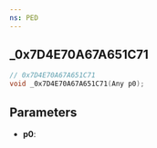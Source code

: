 ```yaml
---
ns: PED
---
```

## _0x7D4E70A67A651C71

```c
// 0x7D4E70A67A651C71
void _0x7D4E70A67A651C71(Any p0);
```

## Parameters
* **p0**:
